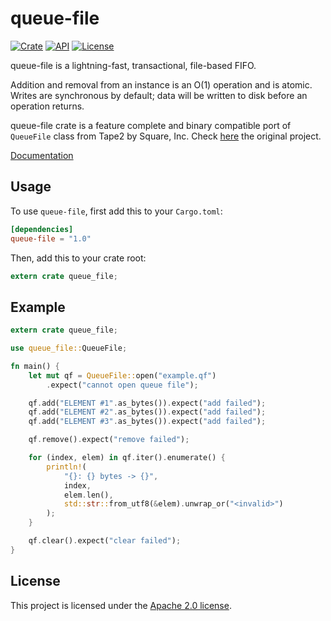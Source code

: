 # queue-file

[![Crate](https://img.shields.io/crates/v/queue-file.svg)](https://crates.io/crates/queue-file)
[![API](https://docs.rs/queue-file/badge.svg)](https://docs.rs/queue-file)
[![License](https://img.shields.io/badge/license-Apache--2.0-blue.svg)](LICENSE)

queue-file is a lightning-fast, transactional, file-based FIFO.

Addition and removal from an instance is an O(1) operation and is atomic.
Writes are synchronous by default; data will be written to disk before an operation returns.

queue-file crate is a feature complete and binary compatible port of `QueueFile` class from
Tape2 by Square, Inc. Check [here](https://github.com/square/tape) the original project.

[Documentation](https://docs.rs/queue-file)

## Usage

To use `queue-file`, first add this to your `Cargo.toml`:

```toml
[dependencies]
queue-file = "1.0"
```

Then, add this to your crate root:

```rust
extern crate queue_file;
```

## Example

```rust
extern crate queue_file;

use queue_file::QueueFile;

fn main() {
    let mut qf = QueueFile::open("example.qf")
        .expect("cannot open queue file");

    qf.add("ELEMENT #1".as_bytes()).expect("add failed");
    qf.add("ELEMENT #2".as_bytes()).expect("add failed");
    qf.add("ELEMENT #3".as_bytes()).expect("add failed");

    qf.remove().expect("remove failed");

    for (index, elem) in qf.iter().enumerate() {
        println!(
            "{}: {} bytes -> {}",
            index,
            elem.len(),
            std::str::from_utf8(&elem).unwrap_or("<invalid>")
        );
    }

    qf.clear().expect("clear failed");
}
```

## License

This project is licensed under the [Apache 2.0 license](LICENSE).
